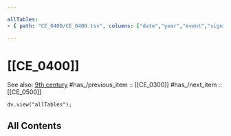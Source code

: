 ```yaml
---

allTables:
- { path: "CE_0400/CE_0400.tsv", columns: ["date","year","event","significance"], headings:  } 

---
```


# [[CE_0400]] 

See also: [9th century](https://en.wikipedia.org/wiki/9th_century "9th century")
#has_/previous_item :: [[CE_0300]] 
#has_/next_item  :: [[CE_0500]] 


``` dataviewjs
dv.view("allTables");
```



## All Contents

```folderv
```




